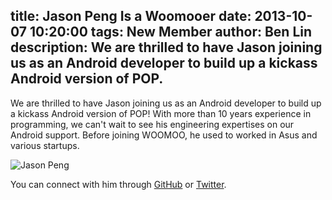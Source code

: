 title: Jason Peng Is a Woomooer
date: 2013-10-07 10:20:00
tags: New Member
author: Ben Lin
description: We are thrilled to have Jason joining us as an Android developer to build up a kickass Android version of POP.
---

We are thrilled to have Jason joining us as an Android developer to build up a kickass Android version of POP! With more than 10 years experience in programming, we can't wait to see his engineering expertises on our Android support. Before joining WOOMOO, he used to worked in Asus and various startups.

![Jason Peng](/img/profile/jason-peng.png)

You can connect with him through [GitHub](https://github.com/jason1peng) or [Twitter](https://twitter.com/jason1peng).
